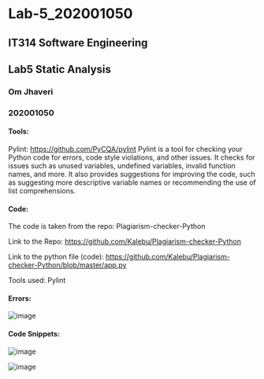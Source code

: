 # Lab-5_202001050

## IT314 Software Engineering

## Lab5 Static Analysis

### Om Jhaveri
### 202001050




#### Tools:

Pylint: https://github.com/PyCQA/pylint
Pylint is a tool for checking your Python code for errors, code style violations, and other issues. It checks for issues such as unused variables, undefined variables, invalid function names, and more. It also provides suggestions for improving the code, such as suggesting more descriptive variable names or recommending the use of list comprehensions.





#### Code: 

The code is taken from the repo:  Plagiarism-checker-Python 

Link to the Repo:
https://github.com/Kalebu/Plagiarism-checker-Python


Link to the python file (code): https://github.com/Kalebu/Plagiarism-checker-Python/blob/master/app.py

Tools used: Pylint



#### Errors:

![image](https://user-images.githubusercontent.com/74951002/225276892-96a6e3f0-bfa1-4b1d-a6ef-b45259f15032.png)


#### Code Snippets:

![image](https://user-images.githubusercontent.com/74951002/225276977-63e250b7-c8dd-4b35-a4d3-5a0159e402c4.png)

![image](https://user-images.githubusercontent.com/74951002/225277046-cda7785d-6a59-4349-be18-854b2c7678c8.png)




